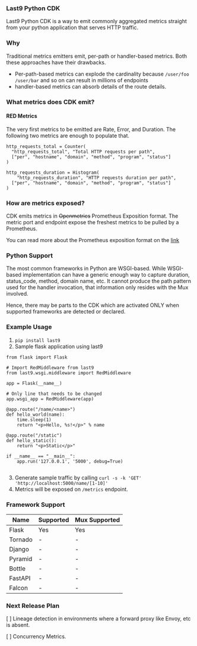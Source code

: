 ### Last9 Python CDK

Last9 Python CDK is a way to emit commonly aggregated metrics straight from your python application that serves HTTP traffic.

### Why

Traditional metrics emitters emit, per-path or handler-based metrics. Both these approaches have their drawbacks. 

- Per-path-based metrics can explode the cardinality because `/user/foo` `/user/bar` and so on can result in millions of endpoints
- handler-based metrics can absorb details of the route details.

### What metrics does CDK emit?

#### RED Metrics

The very first metrics to be emitted are Rate, Error, and Duration. The following two metrics are enough to populate that.

```
http_requests_total = Counter(
  "http_requests_total", "Total HTTP requests per path",
  ["per", "hostname", "domain", "method", "program", "status"]
)

http_requests_duration = Histogram(
	"http_requests_duration", "HTTP requests duration per path",
  ["per", "hostname", "domain", "method", "program", "status"]
)
```

### How are metrics exposed?

CDK emits metrics in ~~Openmetrics~~ Prometheus Exposition format. The metric port and endpoint expose the freshest metrics to be pulled by a Prometheus.

You can read more about the Prometheus exposition format on the [link](https://github.com/Showmax/prometheus-docs/blob/master/content/docs/instrumenting/exposition_formats.md)

### Python Support

The most common frameworks in Python are WSGI-based. While WSGI-based implementation can have a generic enough way to capture duration, status_code, method, domain name, etc. 
It cannot produce the path pattern used for the handler invocation, that information only resides with the Mux involved.

Hence, there may be parts to the CDK which are activated ONLY when supported frameworks are detected or declared.


### Example Usage

1. ```pip install last9```
2. Sample flask application using last9

```import time
from flask import Flask

# Import RedMiddleware from last9
from last9.wsgi.middleware import RedMiddleware

app = Flask(__name__)

# Only line that needs to be changed
app.wsgi_app = RedMiddleware(app)

@app.route("/name/<name>")
def hello_world(name):
    time.sleep(1)
    return "<p>Hello, %s!</p>" % name

@app.route("/static")
def hello_static():
    return "<p>Static</p>"

if __name__ == "__main__":
    app.run('127.0.0.1', '5000', debug=True)
    
```
    
 3. Generate sample traffic by calling `curl -s -k 'GET' 'http://localhost:5000/name/[1-10]'`
 4. Metrics will be exposed on `/metrics` endpoint.


### Framework Support

| Name   | Supported  | Mux Supported  |
|---|---|---|
| Flask  | Yes   | Yes  | 
| Tornado |  - | -  |
| Django  |  - | -  |
| Pyramid  |  - | -  |
| Bottle  |  - | -  |
| FastAPI  |  - | -  |
| Falcon  |  - | -  |

### Next Release Plan

[ ] Lineage detection in environments where a forward proxy like Envoy, etc is absent.

[ ] Concurrency Metrics.
